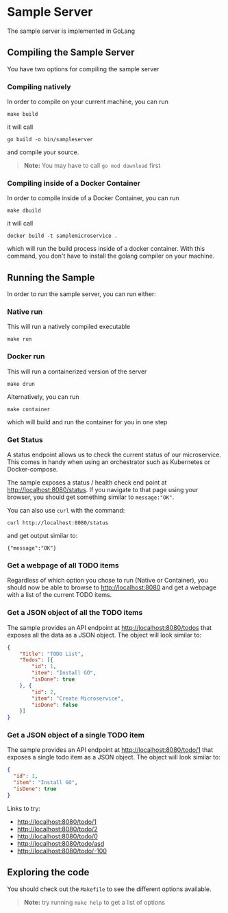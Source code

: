 # Sample Server

The sample server is implemented in GoLang

## Compiling the Sample Server

You have two options for compiling the sample server

### Compiling natively

In order to compile on your current machine, you can run

```shell
make build
```

it will call

```shell
go build -o bin/sampleserver
```

and compile your source.

>**Note:** You may have to call `go mod download` first

### Compiling inside of a Docker Container
In order to compile inside of a Docker Container, you can run

```shell
make dbuild
```

it will call

```shell
docker build -t samplemicroservice .
```

which will run the build process inside of a docker container. With this command, you don't have to install the golang compiler on your machine.


## Running the Sample

In order to run the sample server, you can run either:

### Native run

This will run a natively compiled executable

```shell
make run
```

### Docker run

This will run a containerized version of the server

```shell
make drun
```

Alternatively, you can run

```shell
make container
```

which will build and run the container for you in one step


### Get Status

A status endpoint allows us to check the current status of our microservice. This comes in handy when using an orchestrator such as Kubernetes or Docker-compose.

The sample exposes a status / health check end point at [http://localhost:8080/status](http://localhost:8080/status). If you navigate to that page using your browser, you should get something similar to `message:"OK"`.

You can also use `curl` with the command:

```shell
curl http://localhost:8080/status
```

and get output similar to:

```
{"message":"OK"}
```


### Get a webpage of all TODO items

Regardless of which option you chose to run (Native or Container), you should now be able to browse to
[http://localhost:8080](http://localhost:8080) and get a webpage with a list of the current TODO items.

### Get a JSON object of all the TODO items

The sample provides an API endpoint at [http://localhost:8080/todos](http://localhost:8080/todos) that exposes all the data as a JSON object. The object will look similar to:

```json
{
    "Title": "TODO List",
    "Todos": [{
        "id": 1,
        "item": "Install GO",
        "isDone": true
    }, {
        "id": 2,
        "item": "Create Microservice",
        "isDone": false
    }]
}
```

### Get a JSON object of a single TODO item

The sample provides an API endpoint at [http://localhost:8080/todo/1](http://localhost:8080/todo/1) that exposes a single todo item as a JSON object. The object will look similar to:

```json
{
  "id": 1,
  "item": "Install GO",
  "isDone": true
}
```

Links to try:

- [http://localhost:8080/todo/1](http://localhost:8080/todo/1)
- [http://localhost:8080/todo/2](http://localhost:8080/todo/2)
- [http://localhost:8080/todo/0](http://localhost:8080/todo/0)
- [http://localhost:8080/todo/asd](http://localhost:8080/todo/asd)
- [http://localhost:8080/todo/-100](http://localhost:8080/todo/-100)


## Exploring the code

You should check out the `Makefile` to see the different options available.

> **Note:** try running `make help` to get a list of options